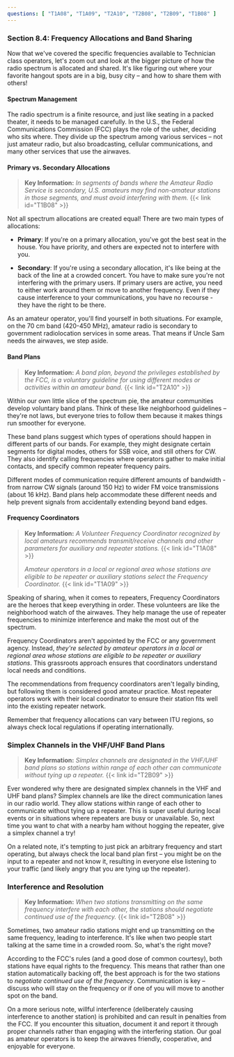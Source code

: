 ```yaml
---
questions: [ "T1A08", "T1A09", "T2A10", "T2B08", "T2B09", "T1B08" ]
---
```


### Section 8.4: Frequency Allocations and Band Sharing

Now that we've covered the specific frequencies available to Technician class operators, let's zoom out and look at the bigger picture of how the radio spectrum is allocated and shared. It's like figuring out where your favorite hangout spots are in a big, busy city – and how to share them with others!

#### Spectrum Management

The radio spectrum is a finite resource, and just like seating in a packed theater, it needs to be managed carefully. In the U.S., the Federal Communications Commission (FCC) plays the role of the usher, deciding who sits where. They divide up the spectrum among various services – not just amateur radio, but also broadcasting, cellular communications, and many other services that use the airwaves.

#### Primary vs. Secondary Allocations

> **Key Information:** *In segments of bands where the Amateur Radio Service is secondary, U.S. amateurs may find non-amateur stations in those segments, and must avoid interfering with them.* {{< link id="T1B08" >}}

Not all spectrum allocations are created equal! There are two main types of allocations:

- **Primary**: If you're on a primary allocation, you've got the best seat in the house. You have priority, and others are expected not to interfere with you.
  
- **Secondary**: If you're using a secondary allocation, it's like being at the back of the line at a crowded concert. You have to make sure you're not interfering with the primary users. If primary users are active, you need to either work around them or move to another frequency. Even if they cause interference to your communications, you have no recourse - they have the right to be there.

As an amateur operator, you'll find yourself in both situations. For example, on the 70 cm band (420-450 MHz), amateur radio is secondary to government radiolocation services in some areas. That means if Uncle Sam needs the airwaves, we step aside.

#### Band Plans

> **Key Information:** *A band plan, beyond the privileges established by the FCC, is a voluntary guideline for using different modes or activities within an amateur band.* {{< link id="T2A10" >}}

Within our own little slice of the spectrum pie, the amateur communities develop voluntary band plans. Think of these like neighborhood guidelines – they're not laws, but everyone tries to follow them because it makes things run smoother for everyone. 

These band plans suggest which types of operations should happen in different parts of our bands. For example, they might designate certain segments for digital modes, others for SSB voice, and still others for CW. They also identify calling frequencies where operators gather to make initial contacts, and specify common repeater frequency pairs.

Different modes of communication require different amounts of bandwidth - from narrow CW signals (around 150 Hz) to wider FM voice transmissions (about 16 kHz). Band plans help accommodate these different needs and help prevent signals from accidentally extending beyond band edges.

#### Frequency Coordinators

> **Key Information:** *A Volunteer Frequency Coordinator recognized by local amateurs recommends transmit/receive channels and other parameters for auxiliary and repeater stations.* {{< link id="T1A08" >}}
> 
> *Amateur operators in a local or regional area whose stations are eligible to be repeater or auxiliary stations select the Frequency Coordinator.* {{< link id="T1A09" >}}

Speaking of sharing, when it comes to repeaters, Frequency Coordinators are the heroes that keep everything in order. These volunteers are like the neighborhood watch of the airwaves. They help manage the use of repeater frequencies to minimize interference and make the most out of the spectrum.

Frequency Coordinators aren't appointed by the FCC or any government agency. Instead, *they're selected by amateur operators in a local or regional area whose stations are eligible to be repeater or auxiliary stations*. This grassroots approach ensures that coordinators understand local needs and conditions.

The recommendations from frequency coordinators aren't legally binding, but following them is considered good amateur practice. Most repeater operators work with their local coordinator to ensure their station fits well into the existing repeater network.

Remember that frequency allocations can vary between ITU regions, so always check local regulations if operating internationally.

### Simplex Channels in the VHF/UHF Band Plans

> **Key Information:** *Simplex channels are designated in the VHF/UHF band plans so stations within range of each other can communicate without tying up a repeater.* {{< link id="T2B09" >}}

Ever wondered why there are designated simplex channels in the VHF and UHF band plans? Simplex channels are like the direct communication lanes in our radio world. They allow stations within range of each other to communicate without tying up a repeater. This is super useful during local events or in situations where repeaters are busy or unavailable. So, next time you want to chat with a nearby ham without hogging the repeater, give a simplex channel a try!

On a related note, it's tempting to just pick an arbitrary frequency and start operating, but always check the local band plan first – you might be on the input to a repeater and not know it, resulting in everyone else listening to your traffic (and likely angry that you are tying up the repeater).

### Interference and Resolution

> **Key Information:** *When two stations transmitting on the same frequency interfere with each other, the stations should negotiate continued use of the frequency.* {{< link id="T2B08" >}}

Sometimes, two amateur radio stations might end up transmitting on the same frequency, leading to interference. It's like when two people start talking at the same time in a crowded room. So, what's the right move?

According to the FCC's rules (and a good dose of common courtesy), both stations have equal rights to the frequency. This means that rather than one station automatically backing off, the best approach is for the two stations to *negotiate continued use of the frequency*. Communication is key – discuss who will stay on the frequency or if one of you will move to another spot on the band.

On a more serious note, willful interference (deliberately causing interference to another station) is prohibited and can result in penalties from the FCC. If you encounter this situation, document it and report it through proper channels rather than engaging with the interfering station. Our goal as amateur operators is to keep the airwaves friendly, cooperative, and enjoyable for everyone.
